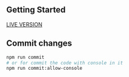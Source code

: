 ## Getting Started

[LIVE VERSION](https://islandhub-challenge.vercel.app/)

## Commit changes

```bash
npm run commit
# or for commit the code with console in it
npm run commit:allow-console

```
